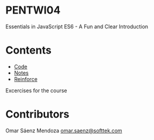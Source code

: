 # PENTWI04
Essentials in JavaScript ES6 - A Fun and Clear Introduction

# Contents
* [Code](code)
* [Notes](notes)
* [Reinforce](reinforce)

Excercises for the course
# Contributors
Omar Sáenz Mendoza
omar.saenz@softtek.com

